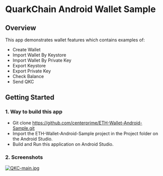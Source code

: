 # QuarkChain Android Wallet Sample

## Overview 

This app demonstrates wallet features which contains examples of: 
  - Create Wallet
  - Import Wallet By Keystore
  - Import Wallet By Private Key
  - Export Keystore
  - Export Private Key
  - Check Balance
  - Send QKC


## Getting Started 

### 1. Way to build this app 
- Git clone https://github.com/centerprime/ETH-Wallet-Android-Sample.git 
- Import the ETH-Wallet-Android-Sample project in the Project folder on the Android Studio.
- Build and Run this application on Android Studio. 

### 2. Screenshots
[![QKC-main.jpg](https://i.postimg.cc/0jBjJ34J/QKC-main.jpg)](https://postimg.cc/Pv1Tg6Tt)
